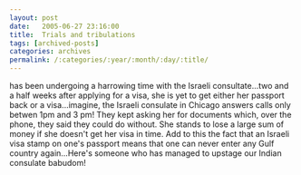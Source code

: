 ```yaml
---
layout: post
date:	2005-06-27 23:16:00
title:  Trials and tribulations
tags: [archived-posts]
categories: archives
permalink: /:categories/:year/:month/:day/:title/
---
```

<lj user="shortindiangirl"> has been undergoing a harrowing time with the Israeli consultate...two and a half weeks after applying for a visa, she is yet to get either her passport back or a visa...imagine, the Israeli consulate in Chicago answers calls only betwen 1pm and 3 pm! They kept asking her for documents which, over the phone, they said they could do without. She stands to lose a large sum of money if she doesn't get her visa in time. Add to this the fact that an Israeli visa stamp on one's passport means that one can never enter any Gulf country again...Here's someone who has managed to upstage our Indian consulate babudom!
